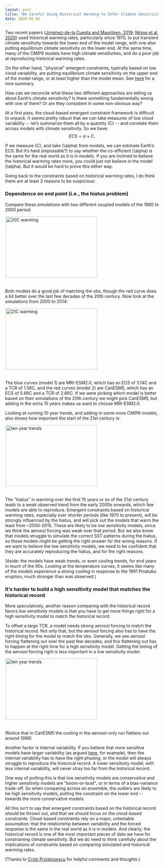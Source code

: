 ```yaml
---
layout: post
title: "Be Careful Using Historical Warming to Infer Climate Sensitivity"
date: 2020-02-02
---
```


Two recent papers (<a href="https://www.nature.com/articles/s41561-019-0463-y">Jiménez-de-la Cuesta and Mauritsen, 2019</a>; <a href="https://www.earth-syst-dynam-discuss.net/esd-2019-86/">Nijsse et al, 2020</a>) used historical warming rates, particularly since 1970, to put transient climate sensitivity towards the lower end of the model range, with one also putting equilibrium climate sensitivity on the lower end. At the same time, many of the CMIP6 models have high climate sensitivities, and do a poor job at reproducing historical warming rates.

On the other hand, "physical" emergent constraints, typically based on low cloud variability, are putting equilibrium climate sensitivity on the upper end of the model range, or at least higher than the model mean. See <a href="https://www.essoar.org/doi/pdf/10.1002/essoar.10501381.1">here</a> for a nice summary.

How can we reconcile what these two different approaches are telling us about Earth’s climate sensitivity? Is there something fundamentally wrong with one of them? Or are they consistent in some non-obvious way?

At a first pass, the cloud-based emergent constraint framework is difficult to unpack. It seems pretty robust that we can take measures of low cloud variability -- let’s summarize them all by a quantity \(C\) -- and correlate them across models with climate sensitivity. So we have: 
$$
ECS = \alpha \times C.
$$

If we measure \(C\), and take \(\alpha\) from models, we can estimate Earth’s ECS. But it’s hard (impossible?) to say whether the co-efficient \(\alpha\) is the same for the real world as it is in models. If you are inclined to believe the historical warming rates more, you could just not believe in the model \(\alpha\). But it would be hard to prove this either way.

Going back to the constraints based on historical warming rates, I do think there are at least 2 reasons to be suspicious:

<h3>Dependence on end point (i.e., the hiatus problem)</h3>

Compare these simulations with two different coupled models of the 1880 to 2000 period:

<img src="http://nicklutsko.github.io/notes/images/20thC_warming.png" alt="20C warming" style="position:absolute; left:230px; width:300px;height:200px;" class="center">
<br /><br /><br /><br /><br /><br /><br /><br /><br /><br /><br /><br /><br />

Both models do a good job of matching the obs, though the red curve does a bit better over the last few decades of the 20th century. Now look at the simulations from 2000 to 2014:

<img src="http://nicklutsko.github.io/notes/images/21stC_warming.png" alt="21C warming" style="position:absolute; left:230px; width:300px;height:200px;" class="center">
<br /><br /><br /><br /><br /><br /><br /><br /><br /><br /><br /><br /><br />

The blue curves (model 1) are MRI-ESM2.0, which has an ECS of 3.14C and a TCR of 1.56C, and the red curves (model 2) are CanESM5, which has an ECS of 5.66C and a TCR of 2.66C.  If we were picking which model is better based on their simulations of the 20th century we might pick CanESM5, but adding in the extra 15 years makes us want to choose MRI-ESM2.0.

Looking at running 10 year trends, and adding in some more CMIP6 models, also shows how important the start of the 21st century is:

<img src="http://nicklutsko.github.io/notes/images/ten_yr_trends.png" alt="ten year trends" style="position:absolute; left:230px; width:300px;height:200px;" class="center">
<br /><br /><br /><br /><br /><br /><br /><br /><br /><br /><br /><br /><br />

The "hiatus" in warming over the first 15 years or so of the 21st century leads to a weak observed trend from the early 2000s onwards, which few models are able to reproduce. Emergent constraints based on historical warming rates, especially over shorter periods (like 1970 to present), will be strongly influenced by the hiatus, and will pick out the models that warm the least from ~2000-2015. These are likely to be low sensitivity models, since we think the aerosol forcing was weak over that period. But we also know that models struggle to simulate the correct SST patterns during the hiatus, so these models might be getting the right answer for the wrong reasons. If we want to believe the low sensitivity models, we need to be confident that they are accurately reproducing the hiatus, and for the right reasons.

(Aside: the models have weak trends, or even cooling trends, for end years in much of the 90s. Looking at the temperature curves, it seems like many of the models experience a strong cooling in response to the 1991 Pinatubo eruption, much stronger than was observed.)

<h3>It’s harder to build a high sensitivity model that matches the historical record</h3>

More speculatively, another reason comparing with the historical record favors low sensitivity models is that you have to get more things right for a high sensitivity model to match the historical record.

To offset a large TCR, a model needs strong aerosol forcing to match the historical record. Not only that, but the aerosol forcing also has to have the right timing for the model to match the obs. Generally, we see aerosol forcing flattening out over the past few decades, and this flattening out has to happen at the right time for a high sensitivity model. Getting the timing of the aerosol forcing right is less important in a low sensitivity model:

<img src="http://nicklutsko.github.io/notes/images/ten_yr_trends.png" alt="ten year trends" style="position:absolute; left:230px; width:300px;height:200px;" class="center">
<br /><br /><br /><br /><br /><br /><br /><br /><br /><br /><br /><br /><br />

(Notice that in CanESM5 the cooling in the aerosol-only run flattens out around 1998)

Another factor is internal variability. If you believe that more sensitive models have larger variability (as argued <a href="https://www.nature.com/articles/s41558-019-0527-4">here</a>, for example), then the internal variability has to have the right phasing, or the model will always struggle to reproduce the historical record. A lower sensitivity model, with less internal variability, will never stray too far from the historical record.

One way of putting this is that low sensitivity models are conservative and higher sensitivity models are "boom-or-bust", or in terms of a bias-variance trade-off. So when comparing across an ensemble, the outliers are likely to be high sensitivity models, putting the constraint on the lower end -- towards the more conservative models.

All this isn’t to say that emergent constraints based on the historical record should be thrown out, and that we should focus on the cloud-based constraints. Cloud-based constraints rely on a major, untestable assumption: that the relationship between variability and the forced response is the same in the real world as it is in models. And clearly, the historical record is one of the most important pieces of data we have for constraining climate sensitivity. But we do need to think carefully about the implications of constraints based on comparing simulated and historical warming rates.

(Thanks to <a href="https://cristi.web.illinois.edu/">Cristi Proistosescu</a> for helpful comments and thoughts.)










